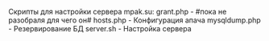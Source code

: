 Скрипты для настройки сервера mpak.su:
grant.php		- 	#пока не разобраля для чего он#
hosts.php		-	Конфигурация апача
mysqldump.php 	-	Резервирование БД
server.sh 		-	Настройка сервера
 